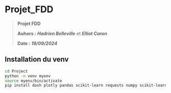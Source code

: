# Projet_FDD

> **Projet FDD**
>
> **Auhors :** ***Hadrien Belleville*** et ***Elliot Caron***
>
> **Date :** ***19/09/2024***

## Installation du venv

```bash
cd Project
python -m venv myenv
source myenv/bin/activate
pip install dash plotly pandas scikit-learn requests numpy scikit-learn-extra Levenshtein nltk
```
